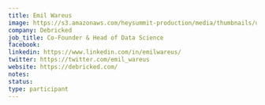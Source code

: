 ```yaml
---
title: Emil Wareus
image: https://s3.amazonaws.com/heysummit-production/media/thumbnails/uploads/events/post-summit-sessions/HNjC8bG5FQRh3rTnAmeJ6k_square_large.jfif
company: Debricked
job_title: Co-Founder & Head of Data Science
facebook:
linkedin: https://www.linkedin.com/in/emilwareus/
twitter: https://twitter.com/emil_wareus
website: https://debricked.com/
notes:
status: 
type: participant
---
```

